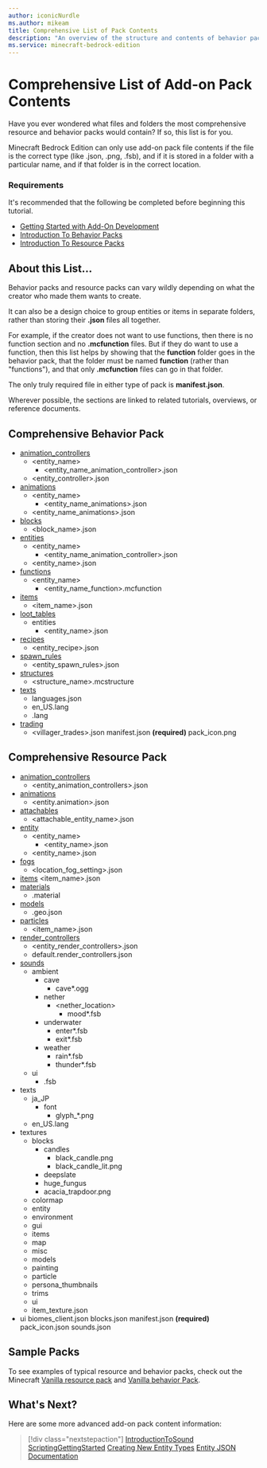 ```yaml
---
author: iconicNurdle
ms.author: mikeam
title: Comprehensive List of Pack Contents
description: "An overview of the structure and contents of behavior packs and resource packs"
ms.service: minecraft-bedrock-edition
---
```


# Comprehensive List of Add-on Pack Contents

Have you ever wondered what files and folders the most comprehensive resource and behavior packs would contain? If so, this list is for you.

Minecraft Bedrock Edition can only use add-on pack file contents if the file is the correct type (like .json, .png, .fsb), and if it is stored in a folder with a particular name, and if that folder is in the correct location.

### Requirements

It's recommended that the following be completed before beginning this tutorial.

- [Getting Started with Add-On Development](GettingStarted.md)
- [Introduction To Behavior Packs](BehaviorPack.md)
- [Introduction To Resource Packs](ResourcePack.md)

## About this List...

Behavior packs and resource packs can vary wildly depending on what the creator who made them wants to create.

It can also be a design choice to group entities or items in separate folders, rather than storing their **.json** files all together.

For example, if the creator does not want to use functions, then there is no function section and no **.mcfunction** files. But if they do want to use a function, then this list helps by showing that the **function** folder goes in the behavior pack, that the folder must be named **function** (rather than "functions"), and that only **.mcfunction** files can go in that folder.

The only truly required file in either type of pack is **manifest.json**.

Wherever possible, the sections are linked to related tutorials, overviews, or reference documents.

## Comprehensive Behavior Pack

- [animation_controllers](../Reference/Content/AnimationsReference/Examples/AnimationController.md)
    - <entity_name>
        - <entity_name_animation_controller>.json
    - <entity_controller>.json
- [animations](../Reference/Content/AnimationsReference/Examples/AnimationGettingStarted.md)
    - <entity_name>
        - <entity_name_animations>.json
    - <entity_name_animations>.json
- [blocks](AddCustomDieBlock.md)
    - <block_name>.json
- [entities]()
    - <entity_name>
        - <entity_name_animation_controller>.json
    - <entity_name>.json
- [functions](FunctionsIntroduction.md)
    - <entity_name>
        - <entity_name_function>.mcfunction
- [items](AddCustomItems.md)
    - <item_name>.json
- [loot_tables](IntroductionToLootTables.md)
    - entities
        - <entity_name>.json
- [recipes](../Reference/Content/RecipeReference/Examples/RecipeDefinitions/RecipeIntroduction.md)
    - <entity_recipe>.json
- [spawn_rules](../Reference/Content/EntityReference/Examples/ClientEntityDocumentation/DataDrivenSpawning.md)
    - <entity_spawn_rules>.json
- [structures](../Reference/Content/FeaturesReference/Examples/Features/minecraftStructure_template_feature.md)
    - <structure_name>.mcstructure
- [texts](PreparingRawTextForLocalization.md)
    - languages.json
    - en_US.lang
    - <language>.lang
- [trading](LootAndTradeTableFunctions.md)
    - <villager_trades>.json
manifest.json **(required)**
pack_icon.png

## Comprehensive Resource Pack

- [animation_controllers](../Reference/Content/EntityReference/Examples/ClientEntityDocumentation/ClientEntityDocumentationIntroduction#animation_controllers.md)
    - <entity_animation_controllers>.json
- [animations](../Reference/Content/EntityReference/Examples/ClientEntityDocumentation/ClientEntityDocumentationIntroduction#animations.md)
    - <entity.animation>.json
- [attachables](../Reference/Content/EntityReference/Examples/ClientEntityDocumentation/ClientEntityDocumentationIntroduction#enable_attachables.md)
    - <attachable_entity_name>.json
- [entity](IntroductionToAddEntity.md)
    - <entity_name>
        - <entity_name>.json
    - <entity_name>.json
- [fogs](FogInResourcePacks.md)
    - <location_fog_setting>.json
- [items](AddCustomItems.md)
    <item_name>.json
- [materials](IntroductionToAddEntity#materials.md)
    - <entity>.material
- [models](EntityModelingAndAnimation#entity-modeling-and-animation.md)
    - <entity>.geo.json
- [particles](../Reference/Content/ParticlesReference/ParticlesIntroduction.md)
    - <item_name>.json
- [render_controllers](../Reference/Content/AnimationsReference/Examples/AnimationRenderController.md)
    - <entity_render_controllers>.json
    - default.render_controllers.json
- [sounds](IntroductionToSound.md)
    - ambient
        - cave
            - cave*.ogg
        - nether
            - <nether_location>
                - mood*.fsb
        - underwater
            - enter*.fsb
            - exit*.fsb
        - weather
            - rain*.fsb
            - thunder*.fsb
    - ui
        - <item>
            <item_sound>.fsb
- texts
    - ja_JP
        - font
            - glyph_*.png
    - en_US.lang
- textures
    - blocks
        - candles
            - black_candle.png
            - black_candle_lit.png
        - deepslate
        - huge_fungus
        - acacia_trapdoor.png
    - colormap
    - entity
    - environment
    - gui
    - items
    - map
    - misc
    - models
    - painting
    - particle
    - persona_thumbnails
    - trims
    - ui
    - item_texture.json
- ui
biomes_client.json
blocks.json
manifest.json **(required)**
pack_icon.json
sounds.json

## Sample Packs

To see examples of typical resource and behavior packs, check out the Minecraft [Vanilla resource pack](https://aka.ms/resourcepacktemplate) and [Vanilla behavior Pack](https://aka.ms/behaviorpacktemplate).

## What's Next?

Here are some more advanced add-on pack content information:

> [!div class="nextstepaction"]
> [IntroductionToSound](IntroductionToSound.md)
> [ScriptingGettingStarted](ScriptingGettingStarted.md)
> [Creating New Entity Types](introductiontoaddentity.md)
> [Entity JSON Documentation](../Reference/Content/EntityReference/index.yml)

